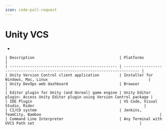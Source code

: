 ```yaml
---
icon: code-pull-request
---
```


# Unity VCS



*

    | Description                                      | Platforms                                                                     |
    | ------------------------------------------------ | ----------------------------------------------------------------------------- |
    | Unity Version Control client application         | Installer for Windows, Mac, Linux                                             |
    | Unity DevOps web dashboard                       | Browser                                                                       |
    | Editor plugin for Unity (and Unreal) game engine | Unity Editor plugin: Access Unity Editor plugin using Version Control package |
    | IDE Plugin                                       | VS Code, Visual Studio, Rider                                                 |
    | CI/CD system                                     | Jenkins, TeamCity, Bamboo                                                     |
    | Command Line Interpreter                         | Any Terminal with UVCS Path set                                               |

